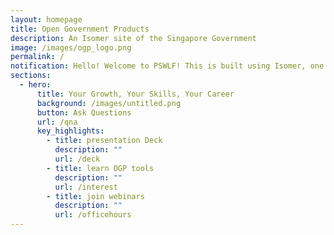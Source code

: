 ```yaml
---
layout: homepage
title: Open Government Products
description: An Isomer site of the Singapore Government
image: /images/ogp_logo.png
permalink: /
notification: Hello! Welcome to PSWLF! This is built using Isomer, one of OGP's tools.
sections:
  - hero:
      title: Your Growth, Your Skills, Your Career
      background: /images/untitled.png
      button: Ask Questions
      url: /qna
      key_highlights:
        - title: presentation Deck
          description: ""
          url: /deck
        - title: learn OGP tools
          description: ""
          url: /interest
        - title: join webinars
          description: ""
          url: /officehours
---
```

